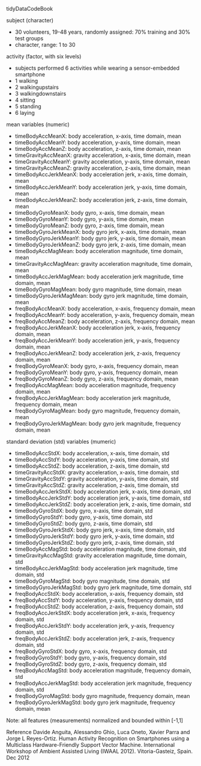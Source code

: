 tidyDataCodeBook

subject (character)
- 30 volunteers, 19-48 years, randomly assigned: 70% training and 30% test groups
- character, range: 1 to 30

activity (factor, with six levels)
- subjects performed 6 activities while wearing a sensor-embedded smartphone
- 1 walking
- 2 walkingupstairs
- 3 walkingdownstairs
- 4 sitting
- 5 standing
- 6 laying  

mean variables (numeric)
- timeBodyAccMeanX: body acceleration, x-axis, time domain, mean
- timeBodyAccMeanY: body acceleration, y-axis, time domain, mean
- timeBodyAccMeanZ: body acceleration, z-axis, time domain, mean
- timeGravityAccMeanX: gravity acceleration, x-axis, time domain, mean
- timeGravityAccMeanY: gravity acceleration, y-axis, time domain, mean
- timeGravityAccMeanZ: gravity acceleration, z-axis, time domain, mean
- timeBodyAccJerkMeanX: body acceleration jerk, x-axis, time domain, mean
- timeBodyAccJerkMeanY: body acceleration jerk, y-axis, time domain, mean
- timeBodyAccJerkMeanZ: body acceleration jerk, z-axis, time domain, mean
- timeBodyGyroMeanX: body gyro, x-axis, time domain, mean
- timeBodyGyroMeanY: body gyro, y-axis, time domain, mean
- timeBodyGyroMeanZ: body gyro, z-axis, time domain, mean
- timeBodyGyroJerkMeanX: body gyro jerk, x-axis, time domain, mean
- timeBodyGyroJerkMeanY: body gyro jerk, y-axis, time domain, mean
- timeBodyGyroJerkMeanZ: body gyro jerk, z-axis, time domain, mean
- timeBodyAccMagMean: body acceleration magnitude, time domain, mean
- timeGravityAccMagMean: gravity acceleration magnitude, time domain, mean
- timeBodyAccJerkMagMean: body acceleration jerk magnitude, time domain, mean
- timeBodyGyroMagMean: body gyro magnitude, time domain, mean
- timeBodyGyroJerkMagMean: body gyro jerk magnitude, time domain, mean
- freqBodyAccMeanX: body acceleration, x-axis, frequency domain, mean
- freqBodyAccMeanY: body acceleration, y-axis, frequency domain, mean
- freqBodyAccMeanZ: body acceleration, z-axis, frequency domain, mean
- freqBodyAccJerkMeanX: body acceleration jerk, x-axis, frequency domain, mean
- freqBodyAccJerkMeanY: body acceleration jerk, y-axis, frequency domain, mean
- freqBodyAccJerkMeanZ: body acceleration jerk, z-axis, frequency domain, mean
- freqBodyGyroMeanX: body gyro, x-axis, frequency domain, mean
- freqBodyGyroMeanY: body gyro, y-axis, frequency domain, mean
- freqBodyGyroMeanZ: body gyro, z-axis, frequency domain, mean
- freqBodyAccMagMean: body acceleration magnitude, frequency domain, mean
- freqBodyAccJerkMagMean: body acceleration jerk magnitude, frequency domain, mean
- freqBodyGyroMagMean: body gyro magnitude, frequency domain, mean
- freqBodyGyroJerkMagMean: body gyro jerk magnitude, frequency domain, mean
	
standard deviation (std) variables (mumeric)
- timeBodyAccStdX:  body acceleration, x-axis, time domain, std
- timeBodyAccStdY:  body acceleration, y-axis, time domain, std
- timeBodyAccStdZ:  body acceleration, z-axis, time domain, std
- timeGravityAccStdX: gravity acceleration, x-axis, time domain, std
- timeGravityAccStdY: gravity acceleration, y-axis, time domain, std
- timeGravityAccStdZ: gravity acceleration, z-axis, time domain, std
- timeBodyAccJerkStdX: body acceleration jerk, x-axis, time domain, std
- timeBodyAccJerkStdY: body acceleration jerk, y-axis, time domain, std
- timeBodyAccJerkStdZ: body acceleration jerk, z-axis, time domain, std
- timeBodyGyroStdX: body gyro, x-axis, time domain, std
- timeBodyGyroStdY: body gyro, y-axis, time domain, std
- timeBodyGyroStdZ: body gyro, z-axis, time domain, std
- timeBodyGyroJerkStdX: body gyro jerk, x-axis, time domain, std
- timeBodyGyroJerkStdY: body gyro jerk, y-axis, time domain, std
- timeBodyGyroJerkStdZ: body gyro jerk, z-axis, time domain, std
- timeBodyAccMagStd: body acceleration magnitude, time domain, std
- timeGravityAccMagStd: gravity acceleration magnitude, time domain, std
- timeBodyAccJerkMagStd: body acceleration jerk magnitude, time domain, std
- timeBodyGyroMagStd: body gyro magnitude, time domain, std
- timeBodyGyroJerkMagStd: body gyro jerk magnitude, time domain, std
- freqBodyAccStdX: body acceleration, x-axis, frequency domain, std
- freqBodyAccStdY: body acceleration, y-axis, frequency domain, std
- freqBodyAccStdZ: body acceleration, z-axis, frequency domain, std
- freqBodyAccJerkStdX: body acceleration jerk, x-axis, frequency domain, std
- freqBodyAccJerkStdY: body acceleration jerk, y-axis, frequency domain, std
- freqBodyAccJerkStdZ: body acceleration jerk, z-axis, frequency domain, std
- freqBodyGyroStdX: body gyro, x-axis, frequency domain, std
- freqBodyGyroStdY: body gyro, y-axis, frequency domain, std
- freqBodyGyroStdZ: body gyro, z-axis, frequency domain, std
- freqBodyAccMagStd: body acceleration magnitude, frequency domain, std
- freqBodyAccJerkMagStd: body acceleration jerk magnitude, frequency domain, std
- freqBodyGyroMagStd: body gyro magnitude, frequency domain, mean
- freqBodyGyroJerkMagStd: body gyro jerk magnitude, frequency domain, mean


Note: all features (measurements) normalized and bounded within [-1,1]

Reference
Davide Anguita, Alessandro Ghio, Luca Oneto, Xavier Parra and Jorge L Reyes-Ortiz. Human Activity Recognition on Smartphones using a Multiclass Hardware-Friendly Support Vector Machine. International Workshop of Ambient Assisted Living (IWAAL 2012). Vitoria-Gasteiz, Spain. Dec 2012
